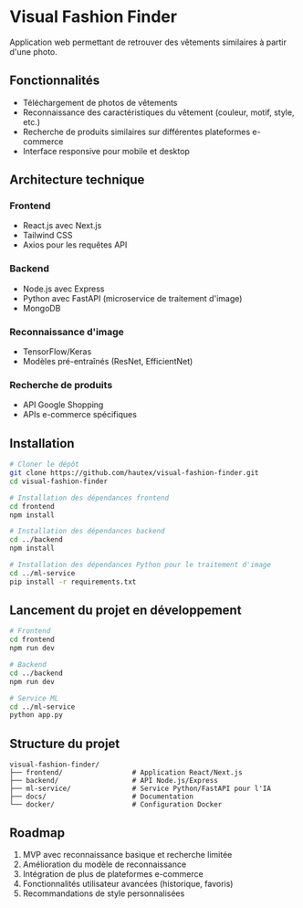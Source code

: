 # Visual Fashion Finder

Application web permettant de retrouver des vêtements similaires à partir d'une photo.

## Fonctionnalités

- Téléchargement de photos de vêtements
- Reconnaissance des caractéristiques du vêtement (couleur, motif, style, etc.)
- Recherche de produits similaires sur différentes plateformes e-commerce
- Interface responsive pour mobile et desktop

## Architecture technique

### Frontend
- React.js avec Next.js
- Tailwind CSS
- Axios pour les requêtes API

### Backend
- Node.js avec Express
- Python avec FastAPI (microservice de traitement d'image)
- MongoDB

### Reconnaissance d'image
- TensorFlow/Keras
- Modèles pré-entraînés (ResNet, EfficientNet)

### Recherche de produits
- API Google Shopping
- APIs e-commerce spécifiques

## Installation

```bash
# Cloner le dépôt
git clone https://github.com/hautex/visual-fashion-finder.git
cd visual-fashion-finder

# Installation des dépendances frontend
cd frontend
npm install

# Installation des dépendances backend
cd ../backend
npm install

# Installation des dépendances Python pour le traitement d'image
cd ../ml-service
pip install -r requirements.txt
```

## Lancement du projet en développement

```bash
# Frontend
cd frontend
npm run dev

# Backend
cd ../backend
npm run dev

# Service ML
cd ../ml-service
python app.py
```

## Structure du projet

```
visual-fashion-finder/
├── frontend/                 # Application React/Next.js
├── backend/                  # API Node.js/Express
├── ml-service/               # Service Python/FastAPI pour l'IA
├── docs/                     # Documentation
└── docker/                   # Configuration Docker
```

## Roadmap

1. MVP avec reconnaissance basique et recherche limitée
2. Amélioration du modèle de reconnaissance
3. Intégration de plus de plateformes e-commerce
4. Fonctionnalités utilisateur avancées (historique, favoris)
5. Recommandations de style personnalisées